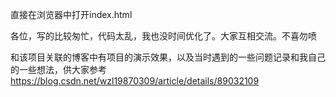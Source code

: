 
直接在浏览器中打开index.html

各位，写的比较匆忙，代码太乱，我也没时间优化了。大家互相交流。不喜勿喷 

和该项目关联的博客中有项目的演示效果，以及当时遇到的一些问题记录和我自己的一些想法，供大家参考
https://blog.csdn.net/wzl19870309/article/details/89032109

